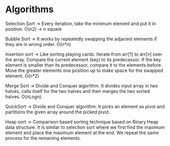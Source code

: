 # Algorithms

Selection Sort -> Every iteration, take the minimum element and put it in position. O(n2) -> n square

Bubble Sort -> It works by repeatedly swapping the adjacent elements if they are in wrong order. O(n*n)

Insertion sort -> Like sorting playing cards. Iterate from arr[1] to arr[n] over the array. Compare the current element (key) to its predecessor. If the key element is
smaller than its predecessor, compare it to the elements before. Move the greater elements one position up to make space for the swapped element. O(n*2)

Merge Sort -> Divide and Conquer algorithm. It divides input array in two halves, calls itself for the two halves and then merges the two sorted halves. O(nLogn).

QuickSort -> Divide and Conquer algorithm. It picks an element as pivot and partitions the given array around the picked pivot.

Heap sort -> Comparison based sorting technique based on Binary Heap data structure. It is similar to selection sort where we first find the maximum element and place the maximum element at the end. We repeat the same process for the remaining elements.
